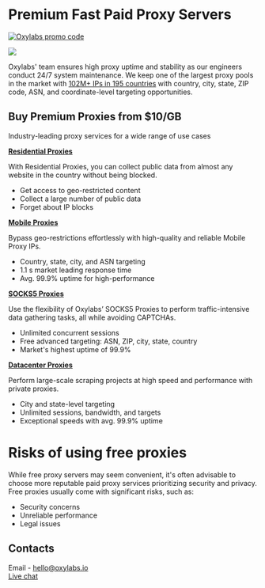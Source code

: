 # Premium Fast Paid Proxy Servers

 [![Oxylabs promo code](https://user-images.githubusercontent.com/129506779/250792357-8289e25e-9c36-4dc0-a5e2-2706db797bb5.png)](https://oxylabs.go2cloud.org/aff_c?offer_id=7&aff_id=877&url_id=112) 

 [![](https://dcbadge.vercel.app/api/server/eWsVUJrnG5)](https://discord.gg/GbxmdGhZjq)

Oxylabs' team ensures high proxy uptime and stability as our engineers conduct 24/7 system maintenance. We keep one of the largest proxy pools in the market with [102M+ IPs in 195 countries](https://oxylabs.io/location-proxy) with country, city, state, ZIP code, ASN, and coordinate-level targeting opportunities.


## Buy Premium Proxies from $10/GB

Industry-leading proxy services for a wide range of use cases


[**Residential Proxies**](https://oxylabs.io/products/residential-proxy-pool)

With Residential Proxies, you can collect public data from almost any website in the country without being blocked.

- Get access to geo-restricted content
- Collect a large number of public data
- Forget about IP blocks

[**Mobile Proxies**](https://oxylabs.io/products/mobile-proxies)

Bypass geo-restrictions effortlessly with high-quality and reliable Mobile Proxy IPs.

- Country, state, city, and ASN targeting
- 1.1 s market leading response time
- Avg. 99.9% uptime for high-performance

[**SOCKS5 Proxies**](https://oxylabs.io/products/socks5-proxies)

  Use the flexibility of Oxylabs’ SOCKS5 Proxies to perform traffic-intensive data gathering tasks, all while avoiding CAPTCHAs.

- Unlimited concurrent sessions
- Free advanced targeting: ASN, ZIP, city, state, country
- Market's highest uptime of 99.9%

[**Datacenter Proxies**](https://oxylabs.io/products/datacenter-proxies)

Perform large-scale scraping projects at high speed and performance with private proxies.

- City and state-level targeting
- Unlimited sessions, bandwidth, and targets
- Exceptional speeds with avg. 99.9% uptime

# Risks of using free proxies

While free proxy servers may seem convenient, it's often advisable to choose more reputable paid proxy services prioritizing security and privacy. Free proxies usually come with significant risks, such as:

- Security concerns
- Unreliable performance
- Legal issues

## Contacts
Email - hello@oxylabs.io
<br><a href="https://oxylabs.drift.click/oxybot">Live chat</a>

